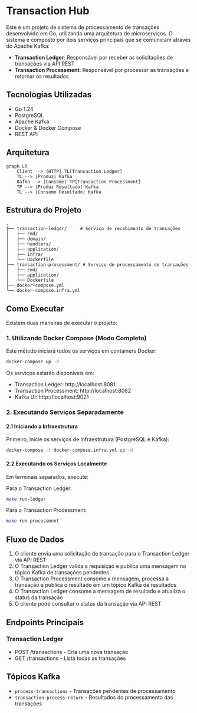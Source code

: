 # Transaction Hub

Este é um projeto de sistema de processamento de transações desenvolvido em Go, utilizando uma arquitetura de microserviços. O sistema é composto por dois serviços principais que se comunicam através do Apache Kafka:

- **Transaction Ledger**: Responsável por receber as solicitações de transações via API REST
- **Transaction Processment**: Responsável por processar as transações e retornar os resultados

## Tecnologias Utilizadas

- Go 1.24
- PostgreSQL
- Apache Kafka
- Docker & Docker Compose
- REST API

## Arquitetura

```mermaid
graph LR
    Client --> |HTTP| TL[Transaction Ledger]
    TL --> |Produz| Kafka
    Kafka --> |Consome| TP[Transaction Processment]
    TP --> |Produz Resultado| Kafka
    TL --> |Consome Resultado| Kafka
```

## Estrutura do Projeto

```
.
├── transaction-ledger/     # Serviço de recebimento de transações
│   ├── cmd/
│   ├── domain/
│   ├── handlers/
│   ├── application/
│   ├── infra/
│   └── Dockerfile
├── transaction-processment/ # Serviço de processamento de transações
│   ├── cmd/
│   ├── application/
│   └── Dockerfile
├── docker-compose.yml
└── docker-compose.infra.yml
```

## Como Executar

Existem duas maneiras de executar o projeto:

### 1. Utilizando Docker Compose (Modo Completo)

Este método iniciará todos os serviços em containers Docker:

```bash
docker-compose up -d
```

Os serviços estarão disponíveis em:

- Transaction Ledger: http://localhost:8081
- Transaction Processment: http://localhost:8082
- Kafka UI: http://localhost:9021

### 2. Executando Serviços Separadamente

#### 2.1 Iniciando a Infraestrutura

Primeiro, inicie os serviços de infraestrutura (PostgreSQL e Kafka):

```bash
docker-compose -f docker-compose.infra.yml up -d
```

#### 2.2 Executando os Serviços Localmente

Em terminais separados, execute:

Para o Transaction Ledger:

```bash
make run-ledger
```

Para o Transaction Processment:

```bash
make run-processment
```

## Fluxo de Dados

1. O cliente envia uma solicitação de transação para o Transaction Ledger via API REST
2. O Transaction Ledger valida a requisição e publica uma mensagem no tópico Kafka de transações pendentes
3. O Transaction Processment consome a mensagem, processa a transação e publica o resultado em um tópico Kafka de resultados
4. O Transaction Ledger consome a mensagem de resultado e atualiza o status da transação
5. O cliente pode consultar o status da transação via API REST

## Endpoints Principais

### Transaction Ledger

- POST /transactions - Cria uma nova transação
- GET /transactions - Lista todas as transações

## Tópicos Kafka

- `process-transactions` - Transações pendentes de processamento
- `transaction-process-return` - Resultados do processamento das transações
